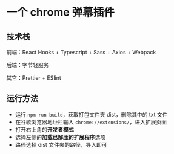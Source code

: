 # 一个 chrome 弹幕插件

## 技术栈

前端：React Hooks + Typescript + Sass + Axios + Webpack

后端：字节轻服务

其它：Prettier + ESlint

## 运行方法

- 运行 `npm run build`，获取打包文件夹 dist，删除其中的 txt 文件
- 在谷歌浏览器地址栏输入 `chrome://extensions/`，进入扩展页面
- 打开右上角的**开发者模式**
- 选择左侧的**加载已解压的扩展程序**选项
- 路径选择 dist 文件夹的路径，导入即可
